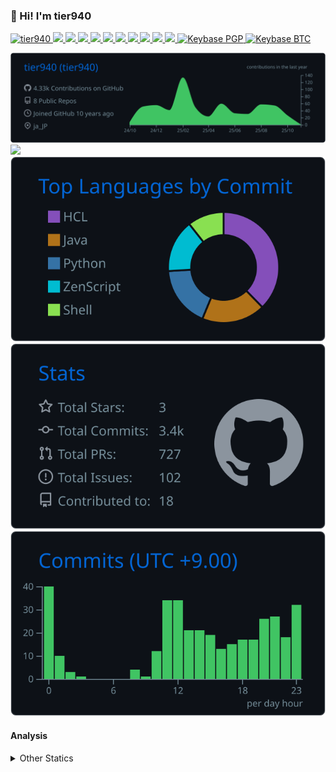 ### 👋 Hi! I'm tier940

<p align="left"> 
  <a href="https://github.com/tier940/tier940/">
    <img src="https://komarev.com/ghpvc/?username=tier940" alt="tier940" />
  </a>
  <a href="http://twitter.com/tier940">
    <img height="20" src="https://img.shields.io/twitter/follow/tier940?label=Twitter&logo=twitter&style=flat" />
  </a>
  <a href="https://github.com/tier940">
    <img height="20" src="https://img.shields.io/github/followers/tier940?label=follow&logo=github&style=flat" />
  </a>
  <a href="https://www.reddit.com/user/tier940">
    <img height="20" src="https://img.shields.io/reddit/user-karma/combined/tier940?label=Reddit&logo=reddit&style=flat" />
  </a>
  <a href="https://stackoverflow.com/users/17317833/tier940">
    <img height="20" src="https://img.shields.io/stackexchange/stackoverflow/r/17317833?label=StackOverflow&logo=stack-overflow&style=flat" />
  </a>
  <a href="https://zenn.dev/tier940">
    <img height="20" src="https://zenn.badge.nikaera.com/s/tier940/likes" />
  </a>
  <a href="https://zenn.dev/tier940">
    <img height="20" src="https://zenn.badge.nikaera.com/s/tier940/followers" />
  </a>
  <a href="https://zenn.dev/tier940">
    <img height="20" src="https://zenn.badge.nikaera.com/s/tier940/articles" />
  </a>
  <a href="http://qiita.com/tier940">
    <img height="20" src="https://qiita-badge.apiapi.app/s/tier940/posts.svg" />
  </a>
  <a href="http://qiita.com/tier940">
    <img height="20" src="https://qiita-badge.apiapi.app/s/tier940/contributions.svg" />
  </a>
  <a href="https://github.com/tier940/tier940/">
    <img height="20" src="https://github.com/tier940/tier940/actions/workflows/main.yml/badge.svg" />
  </a>
  <a href="https://keybase.io/tier940">
    <img alt="Keybase PGP" src="https://img.shields.io/keybase/pgp/tier940">
  </a>
  <a href="https://keybase.io/tier940">
    <img alt="Keybase BTC" src="https://img.shields.io/keybase/btc/tier940">
  </a>
</p>

[![](https://raw.githubusercontent.com/tier940/tier940/main/profile-summary-card-output/github_dark/0-profile-details.svg)](https://github.com/vn7n24fzkq/github-profile-summary-cards)
[![](https://raw.githubusercontent.com/tier940/tier940/main/profile-summary-card-output/github_dark/1-repos-per-language.svg)](https://github.com/vn7n24fzkq/github-profile-summary-cards) [![](https://raw.githubusercontent.com/tier940/tier940/main/profile-summary-card-output/github_dark/2-most-commit-language.svg)](https://github.com/vn7n24fzkq/github-profile-summary-cards)
[![](https://raw.githubusercontent.com/tier940/tier940/main/profile-summary-card-output/github_dark/3-stats.svg)](https://github.com/vn7n24fzkq/github-profile-summary-cards) [![](https://raw.githubusercontent.com/tier940/tier940/main/profile-summary-card-output/github_dark/4-productive-time.svg)](https://github.com/vn7n24fzkq/github-profile-summary-cards)


#### Analysis
<!-- <img height="150" src="https://github.com/tier940/tier940/blob/master/images/stat.svg" alt="Alternative Text"/> -->

<details>
  <summary>Other Statics</summary>
  <!--START_SECTION:waka-->
![Code Time](http://img.shields.io/badge/Code%20Time-4%2C406%20hrs%206%20mins-blue)

**🐱 My GitHub Data** 

> 📦 34.8 kB Used in GitHub's Storage 
 > 
> 💼 Opted to Hire
 > 
> 📜 8 Public Repositories 
 > 
> 🔑 5 Private Repositories 
 > 
**I'm an Early 🐤** 

```text
🌞 Morning                2504 commits        ████░░░░░░░░░░░░░░░░░░░░░   16.29 % 
🌆 Daytime                5630 commits        █████████░░░░░░░░░░░░░░░░   36.64 % 
🌃 Evening                5639 commits        █████████░░░░░░░░░░░░░░░░   36.70 % 
🌙 Night                  1594 commits        ███░░░░░░░░░░░░░░░░░░░░░░   10.37 % 
```
📅 **I'm Most Productive on Saturday** 

```text
Monday                   1521 commits        ██░░░░░░░░░░░░░░░░░░░░░░░   09.90 % 
Tuesday                  2512 commits        ████░░░░░░░░░░░░░░░░░░░░░   16.35 % 
Wednesday                1873 commits        ███░░░░░░░░░░░░░░░░░░░░░░   12.19 % 
Thursday                 1615 commits        ███░░░░░░░░░░░░░░░░░░░░░░   10.51 % 
Friday                   2145 commits        ███░░░░░░░░░░░░░░░░░░░░░░   13.96 % 
Saturday                 2899 commits        █████░░░░░░░░░░░░░░░░░░░░   18.87 % 
Sunday                   2802 commits        █████░░░░░░░░░░░░░░░░░░░░   18.23 % 
```


📊 **This Week I Spent My Time On** 

```text
🕑︎ Time Zone: Asia/Tokyo

💬 Programming Languages: 
Other                    33 hrs 19 mins      ███████████████████░░░░░░   77.13 % 
Java                     6 hrs 1 min         ███░░░░░░░░░░░░░░░░░░░░░░   13.95 % 
Markdown                 48 mins             ░░░░░░░░░░░░░░░░░░░░░░░░░   01.86 % 
JSON                     40 mins             ░░░░░░░░░░░░░░░░░░░░░░░░░   01.55 % 
YAML                     34 mins             ░░░░░░░░░░░░░░░░░░░░░░░░░   01.35 % 

🔥 Editors: 
Edge                     31 hrs 39 mins      ██████████████████░░░░░░░   73.25 % 
IntelliJ IDEA            7 hrs 59 mins       █████░░░░░░░░░░░░░░░░░░░░   18.50 % 
VS Code                  2 hrs 22 mins       █░░░░░░░░░░░░░░░░░░░░░░░░   05.48 % 
Chrome                   1 hr 11 mins        █░░░░░░░░░░░░░░░░░░░░░░░░   02.77 % 

💻 Operating System: 
Windows                  36 hrs 2 mins       █████████████████████░░░░   83.38 % 
Mac                      5 hrs 31 mins       ███░░░░░░░░░░░░░░░░░░░░░░   12.77 % 
Unknown OS               1 hr 11 mins        █░░░░░░░░░░░░░░░░░░░░░░░░   02.77 % 
Linux                    27 mins             ░░░░░░░░░░░░░░░░░░░░░░░░░   01.07 % 
```

**I Mostly Code in Java** 

```text
Java                     15 repos            ████████████░░░░░░░░░░░░░   50.00 % 
ZenScript                3 repos             ██░░░░░░░░░░░░░░░░░░░░░░░   10.00 % 
Shell                    2 repos             ██░░░░░░░░░░░░░░░░░░░░░░░   06.67 % 
Python                   2 repos             ██░░░░░░░░░░░░░░░░░░░░░░░   06.67 % 
HTML                     1 repo              █░░░░░░░░░░░░░░░░░░░░░░░░   03.33 % 
```



**Timeline**

![Lines of Code chart](https://raw.githubusercontent.com/tier940/tier940/main/assets/bar_graph.png)


 Last Updated on 05/09/2024 00:55:03 UTC
<!--END_SECTION:waka-->
</details>
